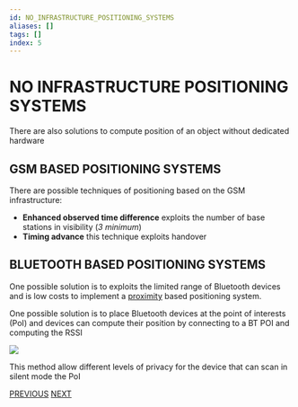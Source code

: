 ```yaml
---
id: NO_INFRASTRUCTURE_POSITIONING_SYSTEMS
aliases: []
tags: []
index: 5
---
```


# NO INFRASTRUCTURE POSITIONING SYSTEMS

There are also solutions to compute position of an object without dedicated hardware

## GSM BASED POSITIONING SYSTEMS

There are possible techniques of positioning based on the GSM infrastructure:

- **Enhanced observed time difference**  exploits the number of base stations in visibility (*3 minimum*)
- **Timing advance** this technique exploits handover

## BLUETOOTH BASED POSITIONING SYSTEMS

One possible solution is to exploits the limited range of Bluetooth devices and is low costs to implement a [proximity](BASE_TECHNIQUES.md#PROXIMITY) based positioning system.

One possible solution is to place Bluetooth devices at the point of interests (PoI) and devices can compute their position by connecting to a BT POI and computing the RSSI

![](Pasted%20image%2020240609154600.png)

This method allow different levels of privacy for the device that can scan in silent mode the PoI

[PREVIOUS](GLOBAL_POSITIONING_SYSTEM.md) [NEXT](ACTIVE_BAT.md)
